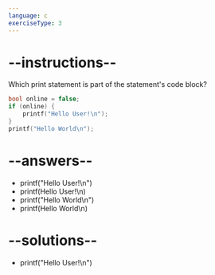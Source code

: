 ```yaml
---
language: c
exerciseType: 3
---
```


# --instructions--

Which print statement is part of the statement's code block?
```c
bool online = false;
if (online) {
	printf("Hello User!\n");
}
printf("Hello World\n");
```

# --answers--

- printf("Hello User!\n")
- printf(Hello User!\n)
- printf("Hello World\n")
- printf(Hello World\n)

# --solutions--

- printf("Hello User!\n")
